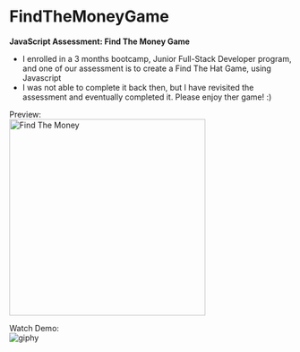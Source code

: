 # FindTheMoneyGame

<b>JavaScript Assessment: Find The Money Game</b>
- I enrolled in a 3 months bootcamp, Junior Full-Stack Developer program, and one of our assessment is to create a Find The Hat Game, using Javascript
- I was not able to complete it back then, but I have revisited the assessment and eventually completed it. Please enjoy ther game! :)

Preview:\
<img width="350" alt="Find The Money" src="https://user-images.githubusercontent.com/108328227/193250838-dda0b31f-29a7-4a39-a7df-3b2d517dfbca.png">

Watch Demo:\
![giphy](https://user-images.githubusercontent.com/108328227/193274418-f750d24b-b91d-4a84-a055-028517ab6631.gif)
